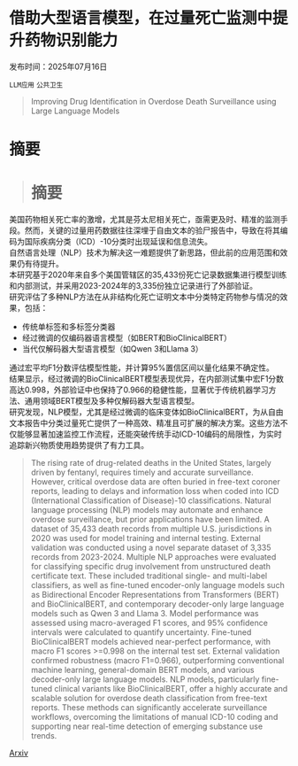 # 借助大型语言模型，在过量死亡监测中提升药物识别能力

发布时间：2025年07月16日

`LLM应用` `公共卫生`

> Improving Drug Identification in Overdose Death Surveillance using Large Language Models

# 摘要

> # 摘要  
美国药物相关死亡率的激增，尤其是芬太尼相关死亡，亟需更及时、精准的监测手段。然而，关键的过量用药数据往往深埋于自由文本的验尸报告中，导致在将其编码为国际疾病分类（ICD）-10分类时出现延误和信息流失。  
自然语言处理（NLP）技术为解决这一难题提供了新思路，但此前的应用范围和效果仍有待提升。  
本研究基于2020年来自多个美国管辖区的35,433份死亡记录数据集进行模型训练和内部测试，并采用2023-2024年的3,335份独立记录进行了外部验证。  
研究评估了多种NLP方法在从非结构化死亡证明文本中分类特定药物参与情况的效果，包括：  
- 传统单标签和多标签分类器  
- 经过微调的仅编码器语言模型（如BERT和BioClinicalBERT）  
- 当代仅解码器大型语言模型（如Qwen 3和Llama 3）  

通过宏平均F1分数评估模型性能，并计算95%置信区间以量化结果不确定性。  
结果显示，经过微调的BioClinicalBERT模型表现优异，在内部测试集中宏F1分数高达0.998，外部验证中也保持了0.966的稳健性能，显著优于传统机器学习方法、通用领域BERT模型及多种仅解码器大型语言模型。  
研究发现，NLP模型，尤其是经过微调的临床变体如BioClinicalBERT，为从自由文本报告中分类过量死亡提供了一种高效、精准且可扩展的解决方案。这些方法不仅能够显著加速监控工作流程，还能突破传统手动ICD-10编码的局限性，为实时追踪新兴物质使用趋势提供了有力工具。

> The rising rate of drug-related deaths in the United States, largely driven by fentanyl, requires timely and accurate surveillance. However, critical overdose data are often buried in free-text coroner reports, leading to delays and information loss when coded into ICD (International Classification of Disease)-10 classifications. Natural language processing (NLP) models may automate and enhance overdose surveillance, but prior applications have been limited. A dataset of 35,433 death records from multiple U.S. jurisdictions in 2020 was used for model training and internal testing. External validation was conducted using a novel separate dataset of 3,335 records from 2023-2024. Multiple NLP approaches were evaluated for classifying specific drug involvement from unstructured death certificate text. These included traditional single- and multi-label classifiers, as well as fine-tuned encoder-only language models such as Bidirectional Encoder Representations from Transformers (BERT) and BioClinicalBERT, and contemporary decoder-only large language models such as Qwen 3 and Llama 3. Model performance was assessed using macro-averaged F1 scores, and 95% confidence intervals were calculated to quantify uncertainty. Fine-tuned BioClinicalBERT models achieved near-perfect performance, with macro F1 scores >=0.998 on the internal test set. External validation confirmed robustness (macro F1=0.966), outperforming conventional machine learning, general-domain BERT models, and various decoder-only large language models. NLP models, particularly fine-tuned clinical variants like BioClinicalBERT, offer a highly accurate and scalable solution for overdose death classification from free-text reports. These methods can significantly accelerate surveillance workflows, overcoming the limitations of manual ICD-10 coding and supporting near real-time detection of emerging substance use trends.

[Arxiv](https://arxiv.org/abs/2507.12679)